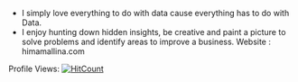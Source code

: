 - I simply love everything to do with data cause everything has to do with Data. 
- I enjoy hunting down hidden insights, be creative and paint a picture to solve problems and identify areas to improve a business. 
Website : himamallina.com

Profile Views: [![HitCount](https://hits.dwyl.com/z5450851HimaMallina/Insurance_PredictionML.svg?style=flat-square)](http://hits.dwyl.com/z5450851HimaMallina/Insurance_PredictionML)
